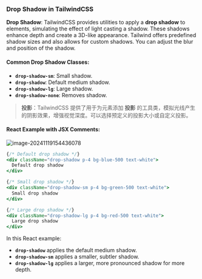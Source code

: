 ### Drop Shadow in TailwindCSS

**Drop Shadow**: TailwindCSS provides utilities to apply a **drop shadow** to elements, simulating the effect of light casting a shadow. These shadows enhance depth and create a 3D-like appearance. Tailwind offers predefined shadow sizes and also allows for custom shadows. You can adjust the blur and position of the shadow.

#### Common Drop Shadow Classes:
- **`drop-shadow-sm`**: Small shadow.
- **`drop-shadow`**: Default medium shadow.
- **`drop-shadow-lg`**: Large shadow.
- **`drop-shadow-none`**: Removes shadow.

> **投影**：TailwindCSS 提供了用于为元素添加 **投影** 的工具类，模拟光线产生的阴影效果，增强视觉深度。可以选择预定义的投影大小或自定义投影。

#### React Example with JSX Comments:

![image-20241119154436078](C:\Users\10691\AppData\Roaming\Typora\typora-user-images\image-20241119154436078.png)

```jsx
{/* Default drop shadow */}
<div className="drop-shadow p-4 bg-blue-500 text-white">
  Default drop shadow
</div>

{/* Small drop shadow */}
<div className="drop-shadow-sm p-4 bg-green-500 text-white">
  Small drop shadow
</div>

{/* Large drop shadow */}
<div className="drop-shadow-lg p-4 bg-red-500 text-white">
  Large drop shadow
</div>
```

In this React example:
- **`drop-shadow`** applies the default medium shadow.
- **`drop-shadow-sm`** applies a smaller, subtler shadow.
- **`drop-shadow-lg`** applies a larger, more pronounced shadow for more depth.